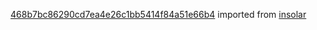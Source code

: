 [468b7bc86290cd7ea4e26c1bb5414f84a51e66b4](https://github.com/insolar/insolar/commit/468b7bc86290cd7ea4e26c1bb5414f84a51e66b4) imported from [insolar](https://github.com/insolar/insolar)
